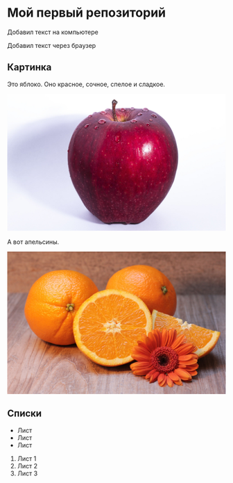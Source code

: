 # Мой первый репозиторий

Добавил текст на компьютере

Добавил текст через браузер

## Картинка
Это яблоко. Оно красное, сочное, спелое и сладкое.

![яблоко](apple.jpeg)

А вот апельсины.

![апельсин](orange.jpg)

## Списки

* Лист
* Лист
* Лист

1. Лист 1
2. Лист 2
3. Лист 3
